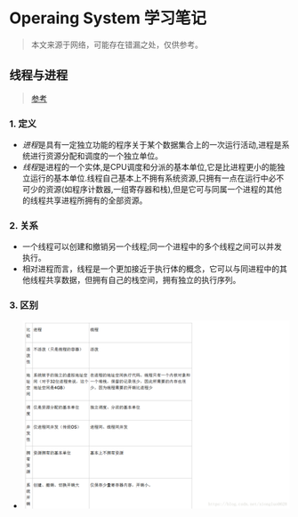 # Operaing System 学习笔记
>    本文来源于网络，可能存在错漏之处，仅供参考。

## 线程与进程
>    [参考](https://blog.csdn.net/xiongluo0628/article/details/81461053)

### 1. 定义
+ *进程*是具有一定独立功能的程序关于某个数据集合上的一次运行活动,进程是系统进行资源分配和调度的一个独立单位。
+ *线程*是进程的一个实体,是CPU调度和分派的基本单位,它是比进程更小的能独立运行的基本单位.线程自己基本上不拥有系统资源,只拥有一点在运行中必不可少的资源(如程序计数器,一组寄存器和栈),但是它可与同属一个进程的其他的线程共享进程所拥有的全部资源。  

### 2. 关系
+ 一个线程可以创建和撤销另一个线程;同一个进程中的多个线程之间可以并发执行。
+ 相对进程而言，线程是一个更加接近于执行体的概念，它可以与同进程中的其他线程共享数据，但拥有自己的栈空间，拥有独立的执行序列。

### 3. 区别
+ ![线程和进程的区别](https://raw.githubusercontent.com/PaulGuo5/Webnotes/master/img/processesVSthreads.png)